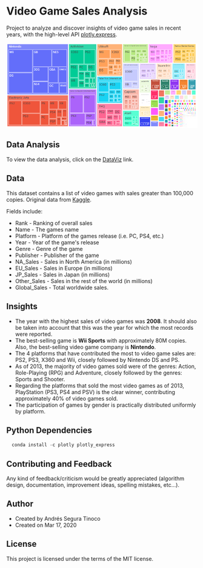 # Video Game Sales Analysis
Project to analyze and discover insights of video game sales in recent years, with the high-level API <a href="https://plotly.com/python/plotly-express/" target="_blank" >plotly.express</a>.

![VG Sales Grouped by Publisher](https://raw.githubusercontent.com/ansegura7/DataAnalysis_VideoGames/master/images/sales-grouped-by-publisher.PNG)

## Data Analysis
To view the data analysis, click on the <a href="https://ansegura7.github.io/DataAnalysis_VideoGames/pages/VideoGameSales.html" >DataViz</a> link.

## Data
This dataset contains a list of video games with sales greater than 100,000 copies. Original data from <a href="https://www.kaggle.com/gregorut/videogamesales" target="_blank" >Kaggle</a>.

Fields include:
- Rank - Ranking of overall sales
- Name - The games name
- Platform - Platform of the games release (i.e. PC, PS4, etc.)
- Year - Year of the game's release
- Genre - Genre of the game
- Publisher - Publisher of the game
- NA_Sales - Sales in North America (in millions)
- EU_Sales - Sales in Europe (in millions)
- JP_Sales - Sales in Japan (in millions)
- Other_Sales - Sales in the rest of the world (in millions)
- Global_Sales - Total worldwide sales.

## Insights
- The year with the highest sales of video games was **2008**. It should also be taken into account that this was the year for which the most records were reported.
- The best-selling game is **Wii Sports** with approximately 80M copies. Also, the best-selling video game company is **Nintendo**.
- The 4 platforms that have contributed the most to video game sales are: PS2, PS3, X360 and Wii, closely followed by Nintendo DS and PS.
- As of 2013, the majority of video games sold were of the genres: Action, Role-Playing (RPG) and Adventure, closely followed by the genres: Sports and Shooter.
- Regarding the platforms that sold the most video games as of 2013, PlayStation (PS3, PS4 and PSV) is the clear winner, contributing approximately 40% of video games sold.
- The participation of games by gender is practically distributed uniformly by platform.

## Python Dependencies
``` python
  conda install -c plotly plotly_express
```

## Contributing and Feedback
Any kind of feedback/criticism would be greatly appreciated (algorithm design, documentation, improvement ideas, spelling mistakes, etc...).

## Author
- Created by Andrés Segura Tinoco
- Created on Mar 17, 2020

## License
This project is licensed under the terms of the MIT license.
